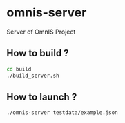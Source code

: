 # omnis-server
Server of OmnIS Project

## How to build ?


```bash
cd build
./build_server.sh
```


## How to launch ?

```bash
./omnis-server testdata/example.json
```